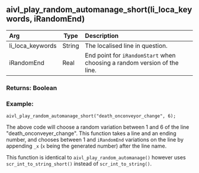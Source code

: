 ## aivl_play_random_automanage_short(li_loca_keywords, iRandomEnd)

|Arg|Type|Description|
|:--|---|:--|
|li_loca_keywords|String|The localised line in question.|
|iRandomEnd|Real|End point for `iRandomStart` when choosing a random version of the line.|

### Returns: Boolean
### Example:
```gml
aivl_play_random_automanage_short("death_onconveyor_change", 6);
```
The above code will choose a random variation between 1 and 6 of the line "death_onconveyer_change".
This function takes a line and an ending number, and chooses between 1 and `iRandomEnd` variations on the line by appending `_x` (`x` being the generated number) after the line name.

This function is identical to `aivl_play_random_automanage()` however uses `scr_int_to_string_short()` instead of `scr_int_to_string()`.